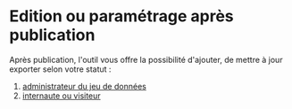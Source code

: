 # Edition ou paramétrage après publication

Après publication, l'outil vous offre la possibilité d'ajouter, de mettre à jour exporter selon votre statut : 

1. [administrateur du jeu de données](/EditionAprèsPublication/VousEtesAdministrateur/README.md)
2. [internaute ou visiteur](/EditionAprèsPublication/VousEtesInternaute/README.md)

## 



